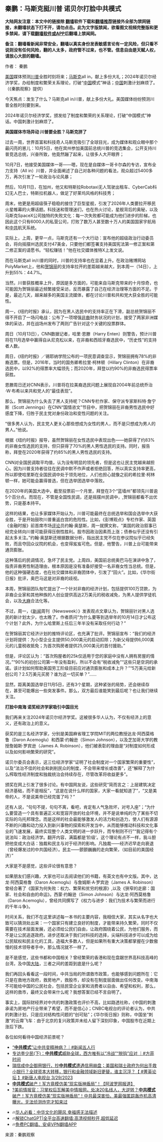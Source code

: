  <!-- 面包屑导航 --> <h2>秦鹏：马斯克挺川普 诺贝尔打脸中共模式</h2> <p class="notice"><b>大陆网友注意：本文中的链接除 <a href="https://github.com/bannedbook/fanqiang" >翻墙</a>软件下载和<a href="https://github.com/killgcd/justmysocks/blob/master/README.md">翻墙推荐</a>链接外全部为禁网链接，未翻墙状态下打不开，请勿点击。此为文字版禁闻，欲看图文视频完整版和更多禁闻，请下载<a href="https://github.com/bannedbook/fanqiang">翻墙软件或APP</a>后翻墙上禁闻网。</p><p>备注：翻墙看新闻非常安全，翻墙以真实身份发表敏感言论有一定风险，但只看不说则没有任何风险，翻的人太多，政府管不过来，也不管。信息自由是天赋人权，请放心大胆的翻墙。</b></p>  <div class="entry"> <p>作者： 秦鹏</p> <p id="conimg"><a href="https://www.bannedbook.org/bnews/tag/%e7%be%8e%e5%9b%bd/" class="st_tag internal_tag" rel="tag" title="标签 美国 下的日志">美国</a>媒体预测<a href="https://www.bannedbook.org/bnews/tag/%e5%b7%9d%e6%99%ae/" class="st_tag internal_tag" rel="tag" title="标签 川普 下的日志">川普</a>全胜时刻将来；<a href="https://www.bannedbook.org/bnews/tag/%E9%A9%AC%E6%96%AF%E5%85%8B/" class="st_tag internal_tag" rel="tag" title="标签 马斯克 下的日志">马斯克</a>all in，献上多份大礼；2024年诺贝尔经济学奖，办给制度和繁荣关系理论，打破“<span class='wp_keywordlink_affiliate'><a href="https://www.bannedbook.org/" title="中国" target="_blank">中国</a></span>模式”神话；<a href="https://www.bannedbook.org/bnews/tag/%E4%B8%AD%E5%9B%BD/" class="st_tag internal_tag" rel="tag" title="标签 中国 下的日志">中国</a>刺激计划麻烦了。（《秦鹏观察》提供）</p> <p>今天焦点：发生了什么？马斯克all in川普，献上多份大礼。美国媒体纷纷预测川普全胜时刻要到来。</p> <p>2024年诺贝尔经济学奖，颁发给了制度和繁荣的关系理论，打破“中国模式”神话。中国刺激计划麻烦了。</p> <p><strong>美国媒体市场异动 川普要全胜？马斯克拼了</strong></p> <p>过去一周，世界首富和科技奇人马斯克吸引了全球目光，成为媒体和观众眼中那个最闪亮的崽儿：10月5日，他在宾州参加美国前总统川普的竞选集会，公开支持川普竞选总统，兴奋所致，他竟然蹦了起来，让很多人大开眼界；</p> <p>10月7日，他接受美国媒体一哥——嗯，现在是自媒体一哥卡尔森的专访，宣布全力支持（All in）川普，并全面阐述了自己对各种问题的看法，观众超过5400多万，再次引发了一轮政治与论风暴；</p> <p>然后，10月11日，在加州，他又和特斯拉Robotaxi无人驾驶出租车、CyberCab科幻无人巴士，特斯拉机器人，做足了好莱坞风格的科技秀；</p> <p>周末，他更是用超级筷子稳稳的接住了巨型星舰，引发了2026年人类要拉开移民火星帷幕的火爆话题。科技迷和管理迷们，也在热火讨论，星舰背后的奥秘，以及马斯克SpaceX公司独特的失败文化：每一次失败都可能成为他们进步的阶梯，也因此这个只有6000人的私营公司，打败了数万人甚至数十万人的美国国家宇航局和<a href="https://www.bannedbook.org/bnews/tag/%e4%b8%ad%e5%85%b1/" class="st_tag internal_tag" rel="tag" title="标签 中共 下的日志">中共</a>航天系统。</p> <p>实际上，上周，更早一点，马斯克还有一个大行动：宣布他的超级政治行动委员会，将向摇摆州选民支付47美金，只要他们都签署支持美国宪法第一修正案和第二修正案的请愿书。“轻松赚钱！”他在社交媒体推特X上发文说。</p>  <p>而在马斯克all in川普的同时，川普的支持率也在显着上升。在政治赌博网站PolyMarket上，他和<a href="https://www.bannedbook.org/bnews/tag/%E8%B4%BA%E9%94%A6%E4%B8%BD/" class="st_tag internal_tag" rel="tag" title="标签 贺锦丽 下的日志">贺锦丽</a>的支持率拉开的差距越来越大，到本周一（14日），上升到55%：44.7%。</p> <p>当然，川普获胜概率上升，原因是多方面的，可能来自马斯克带来的十月惊奇，也可能因为贺锦丽最近频繁接受采访，反而暴露了自己在经济治理等方面的不足。于是，最近几天，越来越多的美国主流媒体，都在讨论川普和共和党大获全胜的可能性。</p> <p>周一，《纽约时报》承认，因为在黑人选民中的支持率正在下滑，副总统贺锦丽不得不开启了一场闪电战：公布了一项增强<a href="https://www.bannedbook.org/bnews/tag/%E9%9D%9E%E8%A3%94/" class="st_tag internal_tag" rel="tag" title="标签 非裔 下的日志">非裔</a>财务状况的计划，接受了两家非洲媒体的采访，并在战场州发布了两则广告针对这个关键的投票群体。</p> <p>周日（10月13日），CNN数据记者，哈里·恩滕（Harry Enten）则警告，预计川普将在11月选举中赢得自从尼克松以来，在非裔和西班牙裔选民中，“历史性”的支持者人数。</p> <p>周日，《纽约时报》／锡耶纳学院公布的一项民意调查显示，贺锦丽拥有78%的非裔选票。但是，2016年，当时的国务卿希拉里·柯林顿（Hillary Clinton）在非裔选民中，以92%的得票率大幅领先；而2020年，拜登以约90%的非裔选民得票率获胜。</p> <p>恩滕周日还对CNN表示，川普将在拉美裔选民问题上展现自2004年前总统乔治·W·布希以来共和党人的“最佳表现”。</p> <p>那么，贺锦丽为什么失去了黑人支持呢？CNN专栏作家、保守派专家斯科特·詹宁斯（Scott Jennings）在CNN“国情咨文”节目中，把贺锦丽在非裔男性选民中好感度下降，归咎于民主党对身份政治和变性问题的关注。</p> <p>“很多男人认为，民主党人更关心那些想成为女性的男人，而不是只想成为男人的男人。”他说。</p> <p>根据《纽约时报》报导，虽然贺锦丽在女性选民中表现出色——她获得了约83%的非裔女性选民的支持，但只获得了70%的黑人男性选民的支持。同时，报告称，拜登在2020年获得了约85%的黑人男性选民的支持。</p> <p>CNN对全国民调取平均值，认为没有明显的领先者，但是这也让民主党越来越担心。因为川普支持者往往在民调中默不作声或者拒绝回答，所以真实支持率更高，所以即使哈里斯在全国民调中处于领先地位，人们也担心就像之前的希拉里·柯林顿一样，她可能会赢得普选，但在选举团选举中落败。</p>  <p>在2020年的美国大选中，截至投票前一个月里，拜登在3个“蓝墙州”都领先川普逾5个百分点。而现在，不管是全国性民调，还是摇摆州民调中，,贺锦丽都看不出优势，只是基本持平。</p> <p>这样的结果，也让多家媒体开始认为，川普可能最终在总统选举和国会选举中大获全胜，于是开始鼓吹川普重返白宫的危险性。比如，《彭博观点》专栏作家、英国《金融时报》前首席市场<span class='wp_keywordlink_affiliate'><a href="https://www.bannedbook.org/bnews/comments/" title="新闻评论" target="_blank">评论</a></span>员约翰‧奥瑟斯，周一就撰文称，“美国的政治叙事已经完全转向川普可能获得压倒性胜利。股市因政治因素而上涨；债券似乎还没有引起太多关注。”约翰‧奥瑟斯还根据数据分析，指出民主党不仅在参议院似乎已经失败，而且夺回众议院的机会，也变得岌岌可危。但是，他警告，川普上台可能带来通货膨胀。</p> <p>这种落后的民调情况，急坏了民主党。上周四，美国前总统奥巴马在演讲中急了，指责非裔男性制造理由，根本原因是没有准备好接受一名非裔女性当总统。但是，他的这种强硬态度，也在社交媒体和非裔团体中，引发了“回火”。比如，《华尔街日报》批评，奥巴马这是对非裔的歧视。</p> <p>本周，贺锦丽团队匆忙提出了一个针对非裔的经济计划，包括提供100万贷款，为非裔企业家和其他种族的人创业提供高达2万美元的税收减免，为黑人提供学徒机会，以及<span class='wp_keywordlink'><a href="https://www.bannedbook.org/bnews/lifebaike/20181016/1013890.html" title="中国留学生试了一下大麻 结果死在回国路上" target="_blank">大麻</a></span>合法化等。</p> <p>不过，周一，《<span class='wp_keywordlink_affiliate'><a href="https://www.bannedbook.org/" title="新闻">新闻</a></span>周刊（Newsweek）》发表观点文章认为，贺锦丽针对黑人选民的新计划太少，也太晚了。作者质问“为什么要等到选举年的10月14日才公布这个计划？此外，为什么哈里斯上任后三年半没有采取任何行动？”</p> <p>在贺锦丽其它经济计划的推特评论区，也充满了批评。贺锦丽宣布：“我们的经济计划将提供：为小型企业主提供50,000美元的启动扣除；为新父母提供6,000美元的儿童税收抵免；为首次购房者提供25,000美元的首付援助。”</p> <p>但是，评论区认为：“首次购屋者的25k仅适用于您的家庭中没有人拥有房屋的情况。”“90%的初创公司第一年没有盈利，所以不会有“税收减免”“这些只是空洞的承诺。该计划如何帮助美国劳工阶级目前应对通货膨胀和成本上升？”“5万美元给新创公司？2.5万美元买房？谁为这一切买单？”……</p> <p>显然，距离美国选举日11月5日，还有3个星期，这种紧张的局势，还会继续存在，甚至可能爆出一些突发事件。那么，双方最后谁能笑到最后呢？也让我们继续关注。</p> <p><strong>打脸中南海 诺奖经济学家吸引中国目光</strong></p> <p>我们再来关注2024年诺贝尔经济学奖。这被很多华人认为，不仅有经济上的意义，还有政治上的意义。</p>  <p>获奖的是三名经济学家，分别是美国麻省理工学院MIT的两位教授达龙·阿西莫格鲁（Daron Acemoglu）和西蒙·约翰逊（Simon Johnson），以及芝加哥大学的教授詹姆斯·罗宾逊（James A. Robinson），他们被表彰的理由是“对制度如何形成以及如何影响繁荣的研究”。</p> <p>诺贝尔委员会表示，这三位经济学家“证明了社会制度对一个国家繁荣的重要性”，以及“法治不佳的社会和剥削民众的制度，不会带来增长或改善”，还“解释了为什么榨取性经济制度和独裁统治会持续存在，尽管改革将收益更多”。</p> <p>颁奖在网上引发了很多讨论。有中国网友说，这些研究“简而言之：上层建筑决定经济基础，而不是相反”，“这是在说什么样的国家，大家一看就知道了”，“又是美帝的人，不是说美帝已经完蛋了吗？”</p> <p>还有人说，“句句不提，句句不离，看吧，肯定有人气急败坏，对号入座”；“为什么要营造一个具有普遍正义和宽容开放的社会环境，并不是说单纯的为了某些不切实际的乌托邦理念。而是这样的社会最能够激发人的活力和创造力，使人们有源源不断的兴趣和动力投入到新兴事物的探索和开发当中，从而能够推动科技和文化事业的飞速发展，最终实现整个人类文明的进一步跃升，而专制则不行”“我记得有个说法叫：政治经济学。翻开内容，满篇都是‘阶级’。这个理论有点不一样，我斗胆把他变成大白话：独裁和民主与对于经济的影响。凡独裁——经济迟早走向衰退（曾经爆发过的中共国经济）。民主——颤颤巍巍的走向繁荣，（如目前的美国经济）”</p> <p>大家是不是感觉，这些评论很有意思？</p> <p>如果朋友们感兴趣，大家也可以去阅读他们的书籍，有英文也有中文版。其中，达龙·阿西莫格鲁（Daron Acemoglu）与詹姆斯·A·罗宾逊（James A. Robinson）曾经合著了《国家为何失败：权力、繁荣和贫穷的根源》,以及《狭窄的走廊：国家、社会和自由的命运》。西蒙·约翰逊（Simon Johnson）与达龙·阿西莫格鲁（Daron Acemoglu），曾经共同撰写了《权力与进步：我们为技术与繁荣而进行的千年斗争》。</p> <p>时间关系，我们不在这里讲述每一本书的主要内容，我相信大家，其实从名字也大致可以猜测处出来：一个国家只有建立良好的制度，才能带来持久繁荣，同时不仅需要在技术层面发展，还必须给公民们自由，让政府围绕着公民，为他们服务，而不是让公民追逐政府。进步还取决于我们对科技的选择，尖端科技进步可以成为给公民赋权和民主化的工具，造福大多数人，但是如果所有重大决策都掌握在少数傲慢的技术领导者手中，那么情况就不一样了。</p> <p>是不是感觉，这些书都和中国相关？曾经繁荣的香港和现在盘踞世界高科技高峰的台湾，及中国<span class='wp_keywordlink_affiliate'><a href="https://www.bannedbook.org/" title="大陆" target="_blank">大陆</a></span>，三者之间的差距到底是什么呢？</p> <p>我们再回头看看这一段时间，中共当局的所谓救市政策，也能够感到问题所在：它只是在救地方政府，救房地产，救股市，却没有在制度层面做出任何改变。中南海不可能给中国的公民社会，包括民营企业家和消费者以自由、希望和权利，那么，这样的救市，最终又会带来什么呢？我想答案已经不言自明了。</p> <p>事实上，国际财经界对中共的刺激政策也评价不高，比如路透社称，《中国的刺激承诺为房地产行业带来了希望，而不是信心》；CNBC电视台的评论者认为，中共的刺激计划，只是应对结构性问题的“创可贴”；《华尔街日报》则称，中国坐“刺激”的云霄飞车：由于北京的复兴政策并未给人留下深刻印象，中国股市在近期上涨后下跌。</p>  <p>各位如何看待中国经济前景呢？</p> <!--<div id="taboola-mid-1"></div>--><ul class='op-related-articles' title='相关阅读'> <li><a href='https://www.bannedbook.org/bnews/sohnews/20240202/1996225.html' target='_blank'>“<b>中共模式</b>”让中共变精神病？｜#新闻五人行</a></li> <li><a href='https://www.bannedbook.org/bnews/comments/20231229/1980512.html' target='_blank'>专访李少民(下)：<b>中共模式</b>威胁全球，西方唯有以“冷战”“脱钩”应对 ｜#方菲时间</a></li> <li><a href='https://www.bannedbook.org/bnews/bannedvideo/20230330/1865981.html' target='_blank'>瑞信成中企御用银行，抄<b>中共模式</b>遭遇信用崩盘；美国和瑞士政府为何出手救小银行？全球资本大转移，银行和金融领域新旧更替，谁主沉浮？【 #菁英论坛 】#新唐人电视台 3/29/2023</a></li> <li><a href='https://www.bannedbook.org/bnews/topimagenews/20230310/1858195.html' target='_blank'><b>中共模式</b>破产！军方竟模仿美“现实版神盾局”！【阿波罗网报道】</a></li> <li><a href='https://www.bannedbook.org/bnews/bannedvideo/20230310/1858161.html' target='_blank'>?美前情报官：习掌权后瓦解美中情报网，处决20名线人，大逆转？<b>中共模式</b>破产！军方竟模仿美“现实版神盾局”！中共最深害怕，美最强匿踪轰炸机高清曝光，无法侦测炸完才知来过</a></li> </ul> <ul class="texttj"> <!--<li>🔥<a href="https://www.bannedbook.org/bnews/ssgc/20230219/1850782.html" target="_blank">法国犹太老板：神告诉我们，只有一位中国人能救人类</a></li>--> <li>🔥<a href="https://www.bannedbook.org/bnews/comments/20220220/1694796.html" target="_blank">华人必看：中华文化的飓风 幸福感无法描述</a></li> <li>🔥<a href="https://github.com/bannedbook/fanqiang/wiki/V2ray%E6%9C%BA%E5%9C%BA" target="_blank">解锁ChatGPT|全平台高速翻墙:高清视频秒开,超低延迟</a></li> <li>🔥<a href="https://github.com/bannedbook/fanqiang/wiki/%E7%A6%81%E9%97%BB%E7%BD%91%E5%AE%89%E5%8D%93%E7%BF%BB%E5%A2%99%E6%96%B0%E9%97%BBAPP" target="_blank">免费PC翻墙、安卓VPN翻墙APP</a></li> </ul><p class="src-info">来源：秦鹏观察 </p><a name='sharetosocial'></a> <div style="margin-bottom:5px;padding-bottom:5px;clear:both"> <div id="archive-pix-1" class="banner-ads"> <!-- AuctionX Display platform tag START --> <div id="27602x728x90x621x_ADSLOT1" clicktrack="%%CLICK_URL_ESC%%"></div>  <!-- AuctionX Display platform tag END --> </div> <div id="archive-pix-2" class="banner-ads"> <!-- AuctionX Display platform tag START --> <div id="27556x300x250x621x_ADSLOT1" clicktrack="%%CLICK_URL_ESC%%" style="margin:0 auto;text-align:center"></div>  <!-- AuctionX Display platform tag END --> </div> </div>  <div id="archive-pix-1" class="banner-ads"> <!-- AuctionX Display platform tag START --> <div id="27603x728x90x621x_ADSLOT1" clicktrack="%%CLICK_URL_ESC%%"></div>  <!-- AuctionX Display platform tag END --> </div> </div><!--END ENTRY--> 